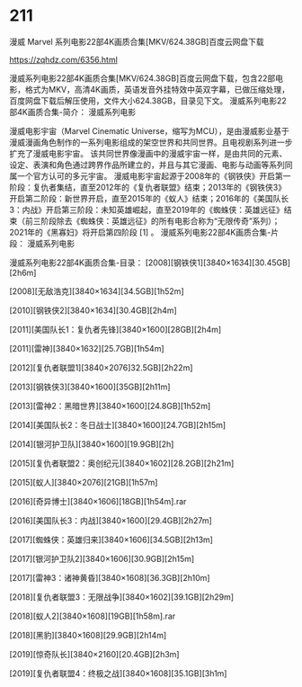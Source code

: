 # 211
漫威 Marvel 系列电影22部4K画质合集[MKV/624.38GB]百度云网盘下载

https://zqhdz.com/6356.html

漫威系列电影22部4K画质合集[MKV/624.38GB]百度云网盘下载，包含22部电影，格式为MKV，高清4K画质，英语发音外挂特效中英双字幕，已做压缩处理，百度网盘下载后解压使用，文件大小624.38GB，目录见下文。
漫威系列电影22部4K画质合集-简介：
漫威系列电影

漫威电影宇宙（Marvel Cinematic Universe，缩写为MCU），是由漫威影业基于漫威漫画角色制作的一系列电影组成的架空世界和共同世界。且电视剧系列进一步扩充了漫威电影宇宙。
该共同世界像漫画中的漫威宇宙一样，是由共同的元素、设定、表演和角色通过跨界作品所建立的，并且与其它漫画、电影与动画等系列同属一个官方认可的多元宇宙。
漫威电影宇宙起源于2008年的《钢铁侠》开启第一阶段：复仇者集结，直至2012年的《复仇者联盟》结束；2013年的《钢铁侠3》开启第二阶段：新世界开启，直至2015年的《蚁人》结束；2016年的《美国队长3：内战》开启第三阶段：未知英雄崛起，直至2019年的《蜘蛛侠：英雄远征》结束（前三阶段除去《蜘蛛侠：英雄远征》的所有电影合称为“无限传奇”系列）；2021年的《黑寡妇》将开启第四阶段 [1]  。
漫威系列电影22部4K画质合集-片段：
漫威系列电影

漫威系列电影22部4K画质合集-目录：
[2008][钢铁侠1][3840×1634][30.45GB][2h6m]

[2008][无敌浩克][3840×1634][34.5GB][1h52m]

[2010][钢铁侠2][3840×1634][30.4GB][2h4m]

[2011][美国队长1：复仇者先锋][3840×1600][28GB][2h4m]

[2011][雷神][3840×1632][25.7GB][1h54m]

[2012][复仇者联盟1][3840×2076]32.5GB][2h22m]

[2013][钢铁侠3][3840×1600][35GB][2h11m]

[2013][雷神2：黑暗世界][3840×1600][24.8GB][1h52m]

[2014][美国队长2：冬日战士][3840×1600][24.7GB][2h15m]

[2014][银河护卫队][3840×1600][19.9GB][2h]

[2015][复仇者联盟2：奥创纪元][3840×1602][28.2GB][2h21m]

[2015][蚁人][3840×2076][21GB][1h57m]

[2016][奇异博士][3840×1606][18GB][1h54m].rar

[2016][美国队长3：内战][3840×1600][29.4GB][2h27m]

[2017][蜘蛛侠：英雄归来][3840×1606][34.5GB][2h13m]

[2017][银河护卫队2][3840×1606][30.9GB][2h15m]

[2017][雷神3：诸神黄昏][3840×1608][36.3GB][2h10m]

[2018][复仇者联盟3：无限战争][3840×1602][39.1GB][2h29m]

[2018][蚁人2][3840×1608][19GB][1h58m].rar

[2018][黑豹][3840×1608][29.9GB][2h14m]

[2019][惊奇队长][3840×2160][20.4GB][2h3m]

[2019][复仇者联盟4：终极之战][3840×1608][35.1GB][3h1m]
